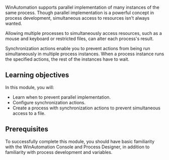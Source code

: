 WinAutomation supports parallel implementation of many instances of the same process. Though parallel implementation is a powerful concept in process development, simultaneous access to resources isn't always wanted. 

Allowing multiple processes to simultaneously access resources, such as a mouse and keyboard or restricted files, can alter each process's result. 

Synchronization actions enable you to prevent actions from being run simultaneously in multiple process instances. When a process instance runs the specified actions, the rest of the instances have to wait.

## Learning objectives

 In this module, you will: 

- Learn when to prevent parallel implementation.
- Configure synchronization actions.
- Create a process with synchronization actions to prevent simultaneous access to a file. 

## Prerequisites

To successfully complete this module, you should have basic familiarity with the WinAutomation Console and Process Designer, in addition to familiarity with process development and variables. 
